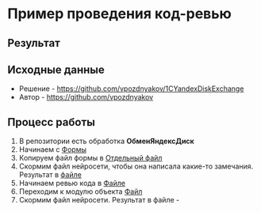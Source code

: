 # Пример проведения код-ревью

## Результат

## Исходные данные

- Решение - <https://github.com/vpozdnyakov/1CYandexDiskExchange>
- Автор - <https://github.com/vpozdnyakov>

## Процесс работы

1. В репозитории есть обработка **ОбменЯндексДиск**
2. Начинаем с [Формы](https://github.com/vpozdnyakov/1CYandexDiskExchange/blob/master/YandexDiskExchangeXML/DataProcessors/ОбменЯндексДиск/Forms/Форма/Ext/Form/Module.bsl)
3. Копируем файл формы в [Отдельный файл](src/form_raw.bsl)
4. Скормим файл нейросети, чтобы она написала какие-то замечания.
Результат в [файле](src/form_review_by_khoj.md)
5. Начинаем ревью кода в [Файле](src/form_review.bsl)
6. Переходим к модулю объекта [Файл](src/ObjectModule_raw.bsl)
7. Скормим файл нейросети. Результат в файле - 
